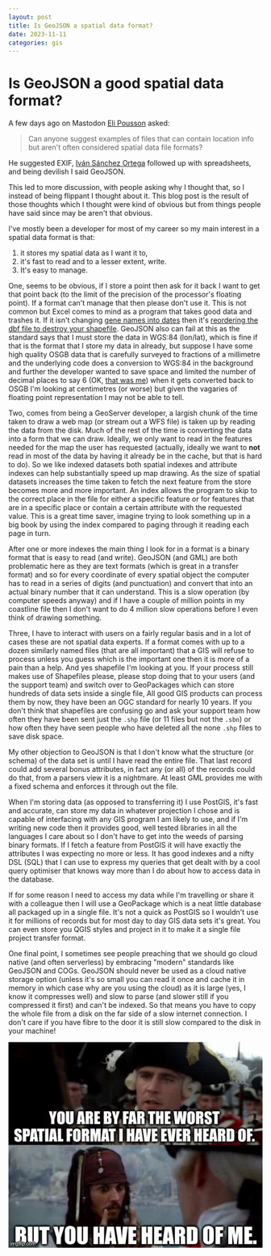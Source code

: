 ```yaml
---
layout: post
title: Is GeoJSON a spatial data format?
date: 2023-11-11
categories: gis
---
```

# Is GeoJSON a good spatial data format?

A few days ago on Mastodon [Eli Pousson](https://fosstodon.org/@elipousson@dads.cool)
asked:

> Can anyone suggest examples of files that can contain location info but aren't often considered spatial data 
> file formats?
>

He suggested EXIF, [Iván Sánchez Ortega](@IvanSanchez@mastodon.social )
followed up with spreadsheets, and being devilish I said GeoJSON.

This led to more discussion, with people asking why I thought that, so I instead of being flippant I thought 
about it. This blog post is the result of those thoughts which I thought were kind of obvious but from things 
people have said since may be aren't that obvious.

I've mostly been a developer for most of my career so my main interest in a spatial data format is that:

1. it stores my spatial data as I want it to,
2. it's fast to read and to a lesser extent, write.
3. It's easy to manage.

One, seems to be obvious, if I store a point then ask for it back I want to get that point back (to the limit 
of the precision of the processor's floating point). If a format can't manage that then please don't use it. 
This is not common but Excel comes to mind as a program that takes good data and trashes it. If it isn't 
changing [gene names into 
dates](https://www.theverge.com/2020/8/6/21355674/human-genes-rename-microsoft-excel-misreading-dates) then 
it's [reordering the dbf file to destroy your 
shapefile](https://gis.stackexchange.com/questions/132359/how-is-attribute-data-in-dbf-file-tied-to-shapefile-location-data-in-shp-file). 
GeoJSON also can fail at this as the standard says that I must store the data in WGS:84 (lon/lat), which is 
fine if that is the format that I store my data in already, but suppose I have some high quality OSGB data 
that is carefully surveyed to fractions of a millimetre and the underlying code does a conversion to WGS:84 in 
the background and further the developer wanted to save space and limited the number of decimal places to say 
6 (OK, [that was me](https://osgeo-org.atlassian.net/browse/GEOT-6650)) when it gets converted back to OSGB 
I'm looking at centimetres (or worse) but given the vagaries of floating point representation I may not be 
able to tell. 

Two, comes from being a GeoServer developer, a largish chunk of the time taken to draw a web map (or stream 
out a WFS file) is taken up by reading the data from the disk. Much of the rest of the time is converting the 
data into a form that we can draw. Ideally, we only want to read in the features needed for the map the user 
has requested (actually, ideally we want to **not** read in most of the data by having it already be in the 
cache, but that is hard to do). So we like indexed datasets both spatial indexes and attribute indexes can 
help substantially speed up map drawing. As the size of spatial datasets increases the time taken to fetch the 
next feature from the store becomes more and more important. An index allows the program to skip to the 
correct place in the file for either a specific feature or for features that are in a specific place or 
contain a certain attribute with the requested value. This is a great time saver, imagine trying to look 
something up in a big book by using the index compared to paging through it reading each page in turn.

After one or more indexes the main thing I look for in a format is a binary format that is easy to read (and 
write). GeoJSON (and GML) are both problematic here as they are text formats (which is great in a transfer 
format) and so for every coordinate of every spatial object the computer has to read in a series of digits 
(and punctuation) and convert that into an actual binary number that it can understand. This is a slow 
operation (by computer speeds anyway) and if I have a couple of million points in my coastline file then I 
don't want to do 4 million slow operations before I even think of drawing something. 

Three, I have to interact with users on a fairly regular basis and in a lot of cases these are not spatial 
data experts. If a format comes with up to a dozen similarly named files (that are all important) that a GIS 
will refuse to process unless you guess which is the important one then it is more of a pain than a help. And 
yes shapefile I'm looking at you. If your process still makes use of Shapefiles please, please stop doing that 
to your users (and the support team) and switch over to GeoPackages which can store hundreds of data sets 
inside a single file, All good GIS products can process them by now, they have been an OGC standard for nearly 
10 years. If you don't think that shapefiles are confusing go and ask your support team how often they have 
been sent just the `.shp` file (or 11 files but not the `.sbn`) or how often they have seen people who have 
deleted all the none `.shp` files to save disk space. 

My other objection to GeoJSON is that I don't know what the structure (or schema) of the data set is until I 
have read the entire file. That last record could add several bonus attributes, in fact any (or all) of the 
records could do that, from a parsers view it is a nightmare. At least GML provides me with a fixed schema and 
enforces it through out the file.

When I'm storing data (as opposed to transferring it) I use PostGIS, it's fast and accurate, can store my data 
in whatever projection I chose and is capable of interfacing with any GIS program I am likely to use, and if 
I'm writing new code then it provides good, well tested libraries in all the languages I care about so I don't 
have to get into the weeds of parsing binary formats. If I fetch a feature from PostGIS it will have exactly 
the attributes I was expecting no more or less. It has good indexes and a nifty DSL (SQL) that I can use to 
express my queries that get dealt with by a cool query optimiser that knows way more than I do about how to 
access data in the database. 

If for some reason I need to access my data while I'm travelling or share it with a colleague then I will use 
a GeoPackage which is a neat little database all packaged up in a single file. It's not a quick as PostGIS so 
I wouldn't use it for millions of records but for most day to day GIS data sets it's great. You can even store 
you QGIS styles and project in it to make it a single file project transfer format. 

One final point, I sometimes see people preaching that we should go cloud native (and often serverless) by 
embracing "modern" standards like GeoJSON and COGs. GeoJSON should never be used as a cloud native storage 
option (unless it's so small you can read it once and cache it in memory in which case why are you using the 
cloud) as it is large (yes, I know it compresses well) and slow to parse (and slower still if you compressed 
it first) and can't be indexed. So that means you have to copy the whole file from a disk on the far side of a 
slow internet connection. I don't care if you have fibre to the door it is still slow compared to the disk in 
your machine! 

![The Jack Sparrow worst pirate meme but for GeoJSON](/images/geojson.jpg )

